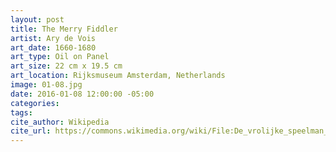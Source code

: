 ```yaml
---
layout: post
title: The Merry Fiddler
artist: Ary de Vois
art_date: 1660-1680
art_type: Oil on Panel
art_size: 22 cm x 19.5 cm
art_location: Rijksmuseum Amsterdam, Netherlands
image: 01-08.jpg
date: 2016-01-08 12:00:00 -05:00
categories:
tags:
cite_author: Wikipedia
cite_url: https://commons.wikimedia.org/wiki/File:De_vrolijke_speelman_Rijksmuseum_SK-A-457.jpeg
---
```

